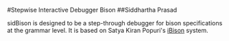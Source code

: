 #Stepwise Interactive Debugger Bison
##Siddhartha Prasad

sidBison is designed to be a step-through debugger for bison specifications at the grammar level. It is based on Satya Kiran Popuri's [iBison](www.cs.uic.edu/~spopuri/ibison.html) system.


